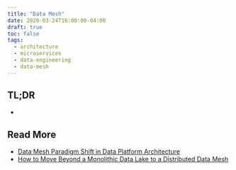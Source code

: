 ```yaml
---
title: "Data Mesh"
date: 2020-03-24T16:00:00-04:00
draft: true
toc: false
tags:
  - architecture
  - microservices
  - data-engineering
  - data-mesh
---
```


## TL;DR

  -

## Read More

  - [Data Mesh Paradigm Shift in Data Platform Architecture](https://www.infoq.com/presentations/data-mesh-paradigm)
  - [How to Move Beyond a Monolithic Data Lake to a Distributed Data Mesh](https://martinfowler.com/articles/data-monolith-to-mesh.html)

